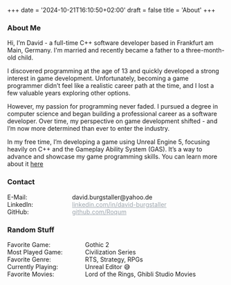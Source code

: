 +++
date = '2024-10-21T16:10:50+02:00'
draft = false
title = 'About'
+++

### About Me
Hi, I’m David - a full-time C++ software developer based in Frankfurt am Main, Germany. I'm married and recently became a father to a three-month-old child.

I discovered programming at the age of 13 and quickly developed a strong interest in game development. Unfortunately, becoming a game programmer didn’t feel like a realistic career path at the time, and I lost a few valuable years exploring other options.

However, my passion for programming never faded. I pursued a degree in computer science and began building a professional career as a software developer. Over time, my perspective on game development shifted - and I’m now more determined than ever to enter the industry.

In my free time, I’m developing a game using Unreal Engine 5, focusing heavily on C++ and the Gameplay Ability System (GAS). It’s a way to advance and showcase my game programming skills. You can learn more about it [here](https://www.david-burgstaller.de/project/ChainedByEternity)

### Contact
<div style="display: grid; grid-template-columns: 150px 1fr; ">
  <div>E-Mail:</div>
  <div>david.burgstaller@yahoo.de</div>
  <div>LinkedIn:</div>
  <a href="https://www.linkedin.com/in/david-burgstaller" style="color:rgb(158, 166, 174); text-decoration: underline;">linkedin.com/in/david-burgstaller
  </a>
  <div>GitHub:</div>
  <a href="https://github.com/Roqum" style="color:rgb(158, 166, 174); text-decoration: underline;">github.com/Roqum
  </a>
</div>

### Random Stuff

<div style="display: grid; grid-template-columns: 180px 1fr; ">
  <div>Favorite Game:</div><div>Gothic 2</div>
  <div>Most Played Game:</div><div>Civilization Series</div>
  <div>Favorite Genre:</div><div>RTS, Strategy, RPGs</div>
  <div>Currently Playing:</div><div>Unreal Editor 😅</div>
  <div>Favorite Movies:</div><div>Lord of the Rings, Ghibli Studio Movies</div>
</div>

